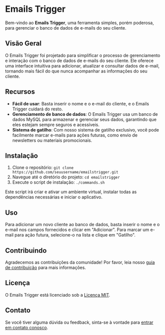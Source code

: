 # Emails Trigger

Bem-vindo ao **Emails Trigger**, uma ferramenta simples, porém poderosa, para gerenciar o banco de dados de e-mails do seu cliente.

## Visão Geral

O Emails Trigger foi projetado para simplificar o processo de gerenciamento e interação com o banco de dados de e-mails do seu cliente. Ele oferece uma interface intuitiva para adicionar, atualizar e consultar dados de e-mail, tornando mais fácil do que nunca acompanhar as informações do seu cliente.

## Recursos

- **Fácil de usar**: Basta inserir o nome e o e-mail do cliente, e o Emails Trigger cuidará do resto.
- **Gerenciamento de banco de dados**: O Emails Trigger usa um banco de dados MySQL para armazenar e gerenciar seus dados, garantindo que eles estejam sempre seguros e acessíveis.
- **Sistema de gatilho**: Com nosso sistema de gatilho exclusivo, você pode facilmente marcar e-mails para ações futuras, como envio de newsletters ou materiais promocionais.

## Instalação

1. Clone o repositório: `git clone https://github.com/seuusername/emailstrigger.git`
2. Navegue até o diretório do projeto: `cd emailstrigger`
3. Execute o script de instalação: `./commands.sh`

Este script irá criar e ativar um ambiente virtual, instalar todas as dependências necessárias e iniciar o aplicativo.

## Uso

Para adicionar um novo cliente ao banco de dados, basta inserir o nome e o e-mail nos campos fornecidos e clicar em "Adicionar". Para marcar um e-mail para ação futura, selecione-o na lista e clique em "Gatilho".


## Contribuindo

Agradecemos as contribuições da comunidade! Por favor, leia nosso [guia de contribuição](CONTRIBUTING.md) para mais informações.

## Licença

O Emails Trigger está licenciado sob a [Licença MIT](LICENSE).

## Contato

Se você tiver alguma dúvida ou feedback, sinta-se à vontade para [entrar em contato conosco](mailto:diegocheib@gmail.com).